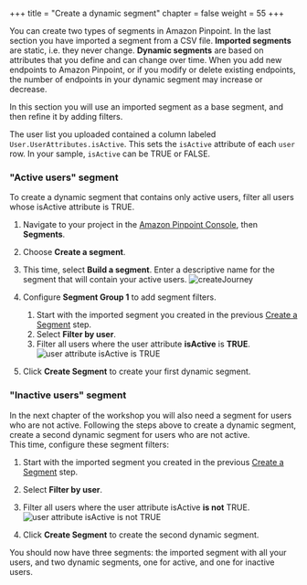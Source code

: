 +++
title = "Create a dynamic segment"
chapter = false
weight = 55
+++

You can create two types of segments in Amazon Pinpoint. In the last section you have imported a segment from a CSV file. **Imported segments** are static, i.e. they never change. 
**Dynamic segments** are based on attributes that you define and can change over time. When you add new endpoints to Amazon Pinpoint, or if you modify or delete existing endpoints, the number of endpoints in your dynamic segment may increase or decrease.

In this section you will use an imported segment as a base segment, and then refine it by adding filters.

The user list you uploaded contained a column labeled `User.UserAttributes.isActive`. This sets the `isActive` attribute of each `user` row. In your sample, `isActive` can be TRUE or FALSE.

### "Active users" segment

To create a dynamic segment that contains only active users, filter all users whose isActive attribute is TRUE.

1. Navigate to your project in the [Amazon Pinpoint Console](https://console.aws.amazon.com/pinpoint/), then **Segments**.

1. Choose **Create a segment**.

1. This time, select **Build a segment**. Enter a descriptive name for the segment that will contain your active users. 
![createJourney](/images/dynamic-build.png)

1. Configure **Segment Group 1** to add segment filters.
    1. Start with the imported segment you created in the previous [Create a Segment](../create-a-segment/) step.
    1. Select **Filter by user**.
    1. Filter all users where the user attribute **isActive** is **TRUE**.
    ![user attribute isActive is TRUE](/images/dynamic-segment-filter.png)

1. Click **Create Segment** to create your first dynamic segment.

### "Inactive users" segment

In the next chapter of the workshop you will also need a segment for users who are not active. Following the steps above to create a dynamic segment, create a second dynamic segment for users who are not active.  
This time, configure these segment filters:

1. Start with the imported segment you created in the previous [Create a Segment](../create-a-segment/) step.

1. Select **Filter by user**.

1. Filter all users where the user attribute isActive **is not** TRUE.
![user attribute isActive is not TRUE](/images/dynamic-segment-filter-is-not-active.png)

1. Click **Create Segment** to create the second dynamic segment.

You should now have three segments: the imported segment with all your users, and two dynamic segments, one for active, and one for inactive users.
